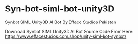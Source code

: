 # Syn-bot-siml-bot-unity3D
Synbot SIML Unity3D AI Bot By Efface Studios Pakistan

Download Synbot SIML Unity3D AI Bot Source Code From Here:
https://www.effacestudios.com/shop/unity-siml-bot-synbot/
